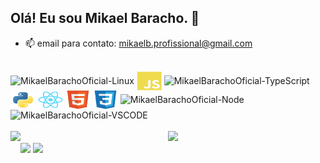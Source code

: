 ## Olá! Eu sou Mikael Baracho. 👋
- 📫 email para contato: mikaelb.profissional@gmail.com

<div style="display: inline_block"><br>
  <img align="center" alt="MikaelBarachoOficial-Linux" height="30"  widht="40"  src="https://cdn.jsdelivr.net/gh/devicons/devicon@latest/icons/linux/linux-original.svg" />
  <img align="center" alt="MikaelBarachoOficial-Js" height="30" width="40" src="https://raw.githubusercontent.com/devicons/devicon/master/icons/javascript/javascript-plain.svg">
  <img align="center" alt="MikaelBarachoOficial-TypeScript" height="30"  widht="40"  src="https://cdn.jsdelivr.net/gh/devicons/devicon@latest/icons/typescript/typescript-original.svg" />
  <img align="center" alt="MikaelBarachoOficial-Python" height="30" width="40" src="https://raw.githubusercontent.com/devicons/devicon/master/icons/python/python-original.svg">
  <img align="center" alt="MikaelBarachoOficial-React" height="30" width="40" src="https://raw.githubusercontent.com/devicons/devicon/master/icons/react/react-original.svg">
  <img align="center" alt="MikaelBarachoOficial-HTML" height="30" width="40" src="https://raw.githubusercontent.com/devicons/devicon/master/icons/html5/html5-original.svg">
  <img align="center" alt="MikaelBarachoOficial-CSS" height="30" width="40" src="https://raw.githubusercontent.com/devicons/devicon/master/icons/css3/css3-original.svg">
  <img align="center" alt="MikaelBarachoOficial-Node" height="30" width="40" src="https://cdn.jsdelivr.net/gh/devicons/devicon@latest/icons/nodejs/nodejs-original.svg" />
  <img align="center" alt="MikaelBarachoOficial-VSCODE" height="30"  widht="40"  src="https://cdn.jsdelivr.net/gh/devicons/devicon@latest/icons/visualstudio/visualstudio-original.svg" />
  
  
  
  
</div>
  <br/> 
 <div align="center" >
    <img height="150em" align="left" src="https://github-readme-stats-ten-gilt.vercel.app/api?username=MikaelBarachoOficial&show_icons=true&theme=dracula&count_private=true">
    <img height="150em" src="https://github-readme-stats-ten-gilt.vercel.app/api/top-langs/?username=MikaelBarachoOficial&layout=compact&theme=dracula">
</div>
 
<div> 
  <a href = "mailto:kaelbaracho@gmail.com" target="_blank"><img src="https://img.shields.io/badge/-Gmail-%23333?style=for-the-badge&logo=gmail&logoColor=white" target="_blank"></a>
  <a href="https://www.linkedin.com/in/mikael-baracho-9190571b2/" target="_blank"><img src="https://img.shields.io/badge/-LinkedIn-%230077B5?style=for-the-badge&logo=linkedin&logoColor=white" target="_blank"></a> 
  
</div>

